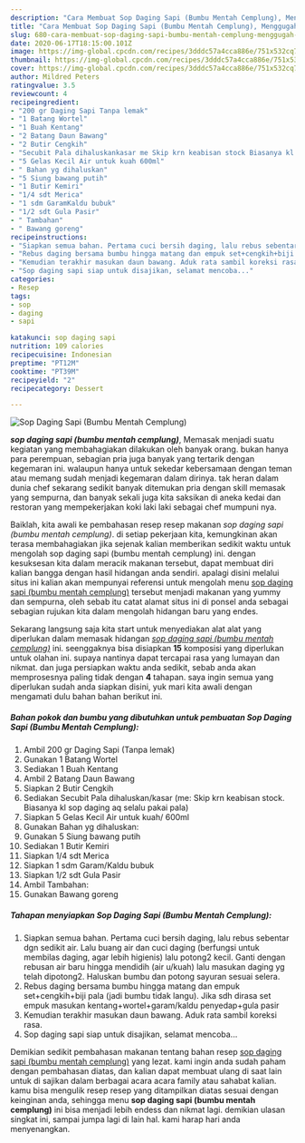 ```yaml
---
description: "Cara Membuat Sop Daging Sapi (Bumbu Mentah Cemplung), Menggugah Selera"
title: "Cara Membuat Sop Daging Sapi (Bumbu Mentah Cemplung), Menggugah Selera"
slug: 680-cara-membuat-sop-daging-sapi-bumbu-mentah-cemplung-menggugah-selera
date: 2020-06-17T18:15:00.101Z
image: https://img-global.cpcdn.com/recipes/3dddc57a4cca886e/751x532cq70/sop-daging-sapi-bumbu-mentah-cemplung-foto-resep-utama.jpg
thumbnail: https://img-global.cpcdn.com/recipes/3dddc57a4cca886e/751x532cq70/sop-daging-sapi-bumbu-mentah-cemplung-foto-resep-utama.jpg
cover: https://img-global.cpcdn.com/recipes/3dddc57a4cca886e/751x532cq70/sop-daging-sapi-bumbu-mentah-cemplung-foto-resep-utama.jpg
author: Mildred Peters
ratingvalue: 3.5
reviewcount: 4
recipeingredient:
- "200 gr Daging Sapi Tanpa lemak"
- "1 Batang Wortel"
- "1 Buah Kentang"
- "2 Batang Daun Bawang"
- "2 Butir Cengkih"
- "Secubit Pala dihaluskankasar me Skip krn keabisan stock Biasanya kl sop daging aq selalu pakai pala"
- "5 Gelas Kecil Air untuk kuah 600ml"
- " Bahan yg dihaluskan"
- "5 Siung bawang putih"
- "1 Butir Kemiri"
- "1/4 sdt Merica"
- "1 sdm GaramKaldu bubuk"
- "1/2 sdt Gula Pasir"
- " Tambahan"
- " Bawang goreng"
recipeinstructions:
- "Siapkan semua bahan. Pertama cuci bersih daging, lalu rebus sebentar dgn sedikit air. Lalu buang air dan cuci daging (berfungsi untuk membilas daging, agar lebih higienis) lalu potong2 kecil. Ganti dengan rebusan air baru hingga mendidih (air u/kuah) lalu masukan daging yg telah dipotong2. Haluskan bumbu dan potong sayuran sesuai selera."
- "Rebus daging bersama bumbu hingga matang dan empuk set+cengkih+biji pala (jadi bumbu tidak langu). Jika sdh dirasa set empuk masukan kentang+wortel+garam/kaldu penyedap+gula pasir"
- "Kemudian terakhir masukan daun bawang. Aduk rata sambil koreksi rasa."
- "Sop daging sapi siap untuk disajikan, selamat mencoba..."
categories:
- Resep
tags:
- sop
- daging
- sapi

katakunci: sop daging sapi 
nutrition: 109 calories
recipecuisine: Indonesian
preptime: "PT12M"
cooktime: "PT39M"
recipeyield: "2"
recipecategory: Dessert

---
```



![Sop Daging Sapi (Bumbu Mentah Cemplung)](https://img-global.cpcdn.com/recipes/3dddc57a4cca886e/751x532cq70/sop-daging-sapi-bumbu-mentah-cemplung-foto-resep-utama.jpg)

<b><i>sop daging sapi (bumbu mentah cemplung)</i></b>, Memasak menjadi suatu kegiatan yang membahagiakan dilakukan oleh banyak orang. bukan hanya para perempuan, sebagian pria juga banyak yang tertarik dengan kegemaran ini. walaupun hanya untuk sekedar kebersamaan dengan teman atau memang sudah menjadi kegemaran dalam dirinya. tak heran dalam dunia chef sekarang sedikit banyak ditemukan pria dengan skill memasak yang sempurna, dan banyak sekali juga kita saksikan di aneka kedai dan restoran yang mempekerjakan koki laki laki sebagai chef mumpuni nya.

Baiklah, kita awali ke pembahasan resep resep makanan <i>sop daging sapi (bumbu mentah cemplung)</i>. di setiap pekerjaan kita, kemungkinan akan terasa membahagiakan jika sejenak kalian memberikan sedikit waktu untuk mengolah sop daging sapi (bumbu mentah cemplung) ini. dengan kesuksesan kita dalam meracik makanan tersebut, dapat membuat diri kalian bangga dengan hasil hidangan anda sendiri. apalagi disini melalui situs ini kalian akan mempunyai referensi untuk mengolah menu <u>sop daging sapi (bumbu mentah cemplung)</u> tersebut menjadi makanan yang yummy dan sempurna, oleh sebab itu catat alamat situs ini di ponsel anda sebagai sebagian rujukan kita dalam mengolah hidangan baru yang endes.




Sekarang langsung saja kita start untuk menyediakan alat alat yang diperlukan dalam memasak hidangan <u><i>sop daging sapi (bumbu mentah cemplung)</i></u> ini. seenggaknya bisa disiapkan <b>15</b> komposisi yang diperlukan untuk olahan ini. supaya nantinya dapat tercapai rasa yang lumayan dan nikmat. dan juga persiapkan waktu anda sedikit, sebab anda akan memprosesnya paling tidak dengan <b>4</b> tahapan. saya ingin semua yang diperlukan sudah anda siapkan disini, yuk mari kita awali dengan mengamati dulu bahan bahan berikut ini.

<!--inarticleads1-->

##### Bahan pokok dan bumbu yang dibutuhkan untuk pembuatan Sop Daging Sapi (Bumbu Mentah Cemplung):

1. Ambil 200 gr Daging Sapi (Tanpa lemak)
1. Gunakan 1 Batang Wortel
1. Sediakan 1 Buah Kentang
1. Ambil 2 Batang Daun Bawang
1. Siapkan 2 Butir Cengkih
1. Sediakan Secubit Pala dihaluskan/kasar (me: Skip krn keabisan stock. Biasanya kl sop daging aq selalu pakai pala)
1. Siapkan 5 Gelas Kecil Air untuk kuah/ 600ml
1. Gunakan  Bahan yg dihaluskan:
1. Gunakan 5 Siung bawang putih
1. Sediakan 1 Butir Kemiri
1. Siapkan 1/4 sdt Merica
1. Siapkan 1 sdm Garam/Kaldu bubuk
1. Siapkan 1/2 sdt Gula Pasir
1. Ambil  Tambahan:
1. Gunakan  Bawang goreng




<!--inarticleads2-->

##### Tahapan menyiapkan Sop Daging Sapi (Bumbu Mentah Cemplung):

1. Siapkan semua bahan. Pertama cuci bersih daging, lalu rebus sebentar dgn sedikit air. Lalu buang air dan cuci daging (berfungsi untuk membilas daging, agar lebih higienis) lalu potong2 kecil. Ganti dengan rebusan air baru hingga mendidih (air u/kuah) lalu masukan daging yg telah dipotong2. Haluskan bumbu dan potong sayuran sesuai selera.
1. Rebus daging bersama bumbu hingga matang dan empuk set+cengkih+biji pala (jadi bumbu tidak langu). Jika sdh dirasa set empuk masukan kentang+wortel+garam/kaldu penyedap+gula pasir
1. Kemudian terakhir masukan daun bawang. Aduk rata sambil koreksi rasa.
1. Sop daging sapi siap untuk disajikan, selamat mencoba...




Demikian sedikit pembahasan makanan tentang bahan resep <u>sop daging sapi (bumbu mentah cemplung)</u> yang lezat. kami ingin anda sudah paham dengan pembahasan diatas, dan kalian dapat membuat ulang di saat lain untuk di sajikan dalam berbagai acara acara family atau sahabat kalian. kamu bisa mengulik resep resep yang ditampilkan diatas sesuai dengan keinginan anda, sehingga menu <b>sop daging sapi (bumbu mentah cemplung)</b> ini bisa menjadi lebih endess dan nikmat lagi. demikian ulasan singkat ini, sampai jumpa lagi di lain hal. kami harap hari anda menyenangkan.
